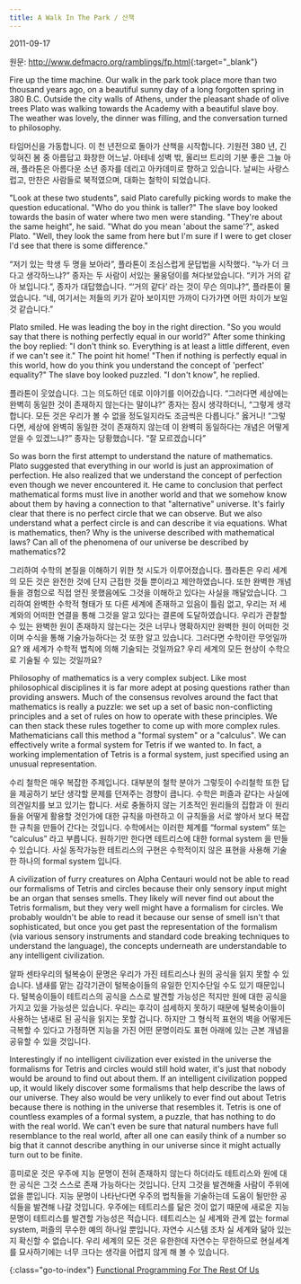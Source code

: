 ```yaml
---
title: A Walk In The Park / 산책
---
```


2011-09-17

원문: <http://www.defmacro.org/ramblings/fp.html>{:target="_blank"}

Fire up the time machine. Our walk in the park took place more than two thousand years ago, on a beautiful sunny day of a long forgotten spring in 380 B.C. Outside the city walls of Athens, under the pleasant shade of olive trees Plato was walking towards the Academy with a beautiful slave boy. The weather was lovely, the dinner was filling, and the conversation turned to philosophy.

타임머신을 가동합니다. 이 천 년전으로 돌아가 산책을 시작합니다. 기원전 380 년, 긴 잊혀진 봄 중 아름답고 화창한 어느날. 아테네 성벽 밖, 올리브 트리의 기분 좋은 그늘 아래, 플라톤은 아름다운 소년 종자를 데리고 아카데미로 향하고 있습니다. 날씨는 사랑스럽고, 만찬은 사람들로 북적였으며, 대화는 철학이 되었습니다. 

"Look at these two students", said Plato carefully picking words to make the question educational. "Who do you think is taller?" The slave boy looked towards the basin of water where two men were standing. "They're about the same height", he said. "What do you mean 'about the same'?", asked Plato. "Well, they look the same from here but I'm sure if I were to get closer I'd see that there is some difference."

“저기 있는 학생 두 명을 보아라”, 플라톤이 조심스럽게 문답법을 시작했다. “누가 더 크다고 생각하느냐?” 종자는 두 사람이 서있는 물웅덩이를 쳐다보았습니다. “키가 거의 같아 보입니다.”, 종자가 대답했습니다. “‘거의 같다’ 라는 것이 무슨 의미냐?”, 플라톤이 물었습니다. “네, 여기서는 저들의 키가 같아 보이지만 가까이 다가가면 어떤 차이가 보일 것 같습니다.”

Plato smiled. He was leading the boy in the right direction. "So you would say that there is nothing perfectly equal in our world?" After some thinking the boy replied: "I don't think so. Everything is at least a little different, even if we can't see it." The point hit home! "Then if nothing is perfectly equal in this world, how do you think you understand the concept of 'perfect' equality?" The slave boy looked puzzled. "I don't know", he replied.

플라톤이 웃었습니다. 그는 의도하던 데로 이야기를 이어갔습니다. “그러다면 세상에는 완벽히 동일한 것이 존재하지 않는다는 말이냐?” 종자는 잠시 생각하더니, “그렇게 생각합니다. 모든 것은 우리가 볼 수 없을 정도일지라도 조금씩은 다릅니다.” 옳거니! “그렇다면, 세상에 완벽히 동일한 것이 존재하지 않는데 이 완벽히 동일하다는 개념은 어떻게 얻을 수 있겠느냐?” 종자는 당황했습니다. “잘 모르겠습니다”

So was born the first attempt to understand the nature of mathematics. Plato suggested that everything in our world is just an approximation of perfection. He also realized that we understand the concept of perfection even though we never encountered it. He came to conclusion that perfect mathematical forms must live in another world and that we somehow know about them by having a connection to that "alternative" universe. It's fairly clear that there is no perfect circle that we can observe. But we also understand what a perfect circle is and can describe it via equations. What is mathematics, then? Why is the universe described with mathematical laws? Can all of the phenomena of our universe be described by mathematics?2

그리하여 수학의 본질을 이해하기 위한 첫 시도가 이루어졌습니다. 플라톤은 우리  세계의 모든 것은 완전한 것에 단지 근접한 것들 뿐이라고 제안하였습니다. 또한 완벽한 개념들을 경험으로 직접 얻진 못했음에도 그것을 이해하고 있다는 사실을 깨달았습니다. 그리하여 완벽한 수학적 형태가 또 다른 세계에 존재하고 있음이 틀림 없고, 우리는 저 세계와의 어떠한 연결을 통해 그것을 알고 있다는 결론에 도달하였습니다. 우리가 관찰할 수 있는 완벽한 원이 존재하지 않는다는 것은 너무나 명확하지만 완벽한 원이 어떠한 것이며 수식을 통해 기술가능하다는 것 또한 알고 있습니다. 그러다면 수학이란 무엇일까요? 왜 세계가 수학적 법칙에 의해 기술되는 것일까요?  우리 세계의 모든 현상이 수학으로 기술될 수 있는 것일까요?   

Philosophy of mathematics is a very complex subject. Like most philosophical disciplines it is far more adept at posing questions rather than providing answers. Much of the consensus revolves around the fact that mathematics is really a puzzle: we set up a set of basic non-conflicting principles and a set of rules on how to operate with these principles. We can then stack these rules together to come up with more complex rules. Mathematicians call this method a "formal system" or a "calculus". We can effectively write a formal system for Tetris if we wanted to. In fact, a working implementation of Tetris is a formal system, just specified using an unusual representation.

수리 철학은 매우 복잡한 주제입니다. 대부분의 철학 분야가 그렇듯이 수리철학 또한 답을 제공하기 보단 생각할 문제를 던져주는 경향이 큽니다. 수학은 퍼즐과 같다는 사실에 의견일치를 보고 있기는 합니다. 서로 충돌하지 않는 기초적인 원리들의 집합과 이 원리들을 어떻게 활용할 것인가에 대한 규칙을 마련하고 이 규칙들을 서로 쌓아서 보다 복잡한 규칙을 만들어 간다는 것입니다. 수학에서는 이러한 체계를 “formal system” 또는 “calculus” 라고 부릅니다. 원하기만 한다면 테트리스에 대한 formal system 을 만들 수 있습니다. 사실 동작가능한 테트리스의 구현은 수학적이지 않은 표현을 사용해 기술한 하나의 formal system 입니다.  

A civilization of furry creatures on Alpha Centauri would not be able to read our formalisms of Tetris and circles because their only sensory input might be an organ that senses smells. They likely will never find out about the Tetris formalism, but they very well might have a formalism for circles. We probably wouldn't be able to read it because our sense of smell isn't that sophisticated, but once you get past the representation of the formalism (via various sensory instruments and standard code breaking techniques to understand the language), the concepts underneath are understandable to any intelligent civilization.

알파 센타우리의 털복숭이 문명은 우리가 가진 테트리스나 원의 공식을 읽지 못할 수 있습니다. 냄새를 맡는 감각기관이 털복숭이들의 유일한 인지수단일 수도 있기 때문입니다. 털복숭이들이 테트리스의 공식을 스스로 발견할 가능성은 적지만 원에 대한 공식을 가지고 있을 가능성은 있습니다. 우리는 후각이 섬세하지 못하기 때문에 털복숭이들이 사용하는 냄새로 된 공식을 읽지는 못할 겁니다. 하지만 그 형식적 표현의 벽을 어떻게든 극복할 수 있다고 가정하면 지능을 가진 어떤 문명이라도 표현 아래에 있는 근본 개념을 공유할 수 있을 것입니다.   

Interestingly if no intelligent civilization ever existed in the universe the formalisms for Tetris and circles would still hold water, it's just that nobody would be around to find out about them. If an intelligent civilization popped up, it would likely discover some formalisms that help describe the laws of our universe. They also would be very unlikely to ever find out about Tetris because there is nothing in the universe that resembles it. Tetris is one of countless examples of a formal system, a puzzle, that has nothing to do with the real world. We can't even be sure that natural numbers have full resemblance to the real world, after all one can easily think of a number so big that it cannot describe anything in our universe since it might actually turn out to be finite.

흥미로운 것은 우주에 지능 문명이 전혀 존재하지 않는다 하더라도 테트리스와 원에 대한 공식은 그것 스스로 존재 가능하다는 것입니다. 단지 그것을 발견해줄 사람이 주위에 없을 뿐입니다. 지능 문명이 나타난다면 우주의 법칙들을 기술하는데 도움이 될만한 공식들을 발견해 나갈 것입니다. 우주에는 테트리스를 닮은 것이 없기 때문에 새로운 지능 문명이 테트리스를 발견할 가능성은 적습니다. 테트리스는 실 세계와 관계 없는 formal system, 퍼즐의 무수한 예의 하나일 뿐입니다. 자연수 시스템 조차 실 세계와 닮아 있는지 확신할 수 없습니다. 우리 세계의 모든 것은 유한한데 자연수는 무한하므로 현실세계를 묘사하기에는 너무 크다는 생각을 어렵지 않게 해 볼 수 있습니다.


{:class="go-to-index"}
[Functional Programming For The Rest Of Us](index)
